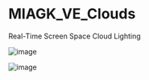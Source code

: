 # MIAGK_VE_Clouds
Real-Time Screen Space Cloud Lighting

![image](https://user-images.githubusercontent.com/45010707/160660522-7c2af630-5dba-4856-928f-f787fc53313a.png)

![image](https://user-images.githubusercontent.com/45010707/160660589-2bfa2037-fe8f-4773-b86f-383daa1bc35c.png)
